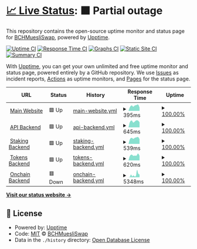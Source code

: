 # [📈 Live Status](https://status.muesliswap.com): <!--live status--> **🟧 Partial outage**

This repository contains the open-source uptime monitor and status page for [BCHMuesliSwap](bch.muesliswap.com), powered by [Upptime](https://github.com/upptime/upptime).

[![Uptime CI](https://github.com/muesliswap/uptime-monitor/workflows/Uptime%20CI/badge.svg)](https://github.com/muesliswap/uptime-monitor/actions?query=workflow%3A%22Uptime+CI%22)
[![Response Time CI](https://github.com/muesliswap/uptime-monitor/workflows/Response%20Time%20CI/badge.svg)](https://github.com/muesliswap/uptime-monitor/actions?query=workflow%3A%22Response+Time+CI%22)
[![Graphs CI](https://github.com/muesliswap/uptime-monitor/workflows/Graphs%20CI/badge.svg)](https://github.com/muesliswap/uptime-monitor/actions?query=workflow%3A%22Graphs+CI%22)
[![Static Site CI](https://github.com/muesliswap/uptime-monitor/workflows/Static%20Site%20CI/badge.svg)](https://github.com/muesliswap/uptime-monitor/actions?query=workflow%3A%22Static+Site+CI%22)
[![Summary CI](https://github.com/muesliswap/uptime-monitor/workflows/Summary%20CI/badge.svg)](https://github.com/muesliswap/uptime-monitor/actions?query=workflow%3A%22Summary+CI%22)

With [Upptime](https://upptime.js.org), you can get your own unlimited and free uptime monitor and status page, powered entirely by a GitHub repository. We use [Issues](https://github.com/muesliswap/uptime-monitor/issues) as incident reports, [Actions](https://github.com/muesliswap/uptime-monitor/actions) as uptime monitors, and [Pages](https://status.muesliswap.com) for the status page.

<!--start: status pages-->
<!-- This summary is generated by Upptime (https://github.com/upptime/upptime) -->
<!-- Do not edit this manually, your changes will be overwritten -->
<!-- prettier-ignore -->
| URL | Status | History | Response Time | Uptime |
| --- | ------ | ------- | ------------- | ------ |
| <img alt="" src="https://icons.duckduckgo.com/ip3/www.muesliswap.com.ico" height="13"> [Main Website](https://www.muesliswap.com/health.html) | 🟩 Up | [main-website.yml](https://github.com/MuesliSwapLabs/uptime-monitor/commits/HEAD/history/main-website.yml) | <details><summary><img alt="Response time graph" src="./graphs/main-website/response-time-week.png" height="20"> 395ms</summary><br><a href="https://status.muesliswap.com/history/main-website"><img alt="Response time 424" src="https://img.shields.io/endpoint?url=https%3A%2F%2Fraw.githubusercontent.com%2FMuesliSwapLabs%2Fuptime-monitor%2FHEAD%2Fapi%2Fmain-website%2Fresponse-time.json"></a><br><a href="https://status.muesliswap.com/history/main-website"><img alt="24-hour response time 264" src="https://img.shields.io/endpoint?url=https%3A%2F%2Fraw.githubusercontent.com%2FMuesliSwapLabs%2Fuptime-monitor%2FHEAD%2Fapi%2Fmain-website%2Fresponse-time-day.json"></a><br><a href="https://status.muesliswap.com/history/main-website"><img alt="7-day response time 395" src="https://img.shields.io/endpoint?url=https%3A%2F%2Fraw.githubusercontent.com%2FMuesliSwapLabs%2Fuptime-monitor%2FHEAD%2Fapi%2Fmain-website%2Fresponse-time-week.json"></a><br><a href="https://status.muesliswap.com/history/main-website"><img alt="30-day response time 434" src="https://img.shields.io/endpoint?url=https%3A%2F%2Fraw.githubusercontent.com%2FMuesliSwapLabs%2Fuptime-monitor%2FHEAD%2Fapi%2Fmain-website%2Fresponse-time-month.json"></a><br><a href="https://status.muesliswap.com/history/main-website"><img alt="1-year response time 424" src="https://img.shields.io/endpoint?url=https%3A%2F%2Fraw.githubusercontent.com%2FMuesliSwapLabs%2Fuptime-monitor%2FHEAD%2Fapi%2Fmain-website%2Fresponse-time-year.json"></a></details> | <details><summary><a href="https://status.muesliswap.com/history/main-website">100.00%</a></summary><a href="https://status.muesliswap.com/history/main-website"><img alt="All-time uptime 100.00%" src="https://img.shields.io/endpoint?url=https%3A%2F%2Fraw.githubusercontent.com%2FMuesliSwapLabs%2Fuptime-monitor%2FHEAD%2Fapi%2Fmain-website%2Fuptime.json"></a><br><a href="https://status.muesliswap.com/history/main-website"><img alt="24-hour uptime 100.00%" src="https://img.shields.io/endpoint?url=https%3A%2F%2Fraw.githubusercontent.com%2FMuesliSwapLabs%2Fuptime-monitor%2FHEAD%2Fapi%2Fmain-website%2Fuptime-day.json"></a><br><a href="https://status.muesliswap.com/history/main-website"><img alt="7-day uptime 100.00%" src="https://img.shields.io/endpoint?url=https%3A%2F%2Fraw.githubusercontent.com%2FMuesliSwapLabs%2Fuptime-monitor%2FHEAD%2Fapi%2Fmain-website%2Fuptime-week.json"></a><br><a href="https://status.muesliswap.com/history/main-website"><img alt="30-day uptime 100.00%" src="https://img.shields.io/endpoint?url=https%3A%2F%2Fraw.githubusercontent.com%2FMuesliSwapLabs%2Fuptime-monitor%2FHEAD%2Fapi%2Fmain-website%2Fuptime-month.json"></a><br><a href="https://status.muesliswap.com/history/main-website"><img alt="1-year uptime 100.00%" src="https://img.shields.io/endpoint?url=https%3A%2F%2Fraw.githubusercontent.com%2FMuesliSwapLabs%2Fuptime-monitor%2FHEAD%2Fapi%2Fmain-website%2Fuptime-year.json"></a></details>
| <img alt="" src="https://icons.duckduckgo.com/ip3/api.muesliswap.com.ico" height="13"> [API Backend](https://api.muesliswap.com/health) | 🟩 Up | [api-backend.yml](https://github.com/MuesliSwapLabs/uptime-monitor/commits/HEAD/history/api-backend.yml) | <details><summary><img alt="Response time graph" src="./graphs/api-backend/response-time-week.png" height="20"> 645ms</summary><br><a href="https://status.muesliswap.com/history/api-backend"><img alt="Response time 811" src="https://img.shields.io/endpoint?url=https%3A%2F%2Fraw.githubusercontent.com%2FMuesliSwapLabs%2Fuptime-monitor%2FHEAD%2Fapi%2Fapi-backend%2Fresponse-time.json"></a><br><a href="https://status.muesliswap.com/history/api-backend"><img alt="24-hour response time 543" src="https://img.shields.io/endpoint?url=https%3A%2F%2Fraw.githubusercontent.com%2FMuesliSwapLabs%2Fuptime-monitor%2FHEAD%2Fapi%2Fapi-backend%2Fresponse-time-day.json"></a><br><a href="https://status.muesliswap.com/history/api-backend"><img alt="7-day response time 645" src="https://img.shields.io/endpoint?url=https%3A%2F%2Fraw.githubusercontent.com%2FMuesliSwapLabs%2Fuptime-monitor%2FHEAD%2Fapi%2Fapi-backend%2Fresponse-time-week.json"></a><br><a href="https://status.muesliswap.com/history/api-backend"><img alt="30-day response time 682" src="https://img.shields.io/endpoint?url=https%3A%2F%2Fraw.githubusercontent.com%2FMuesliSwapLabs%2Fuptime-monitor%2FHEAD%2Fapi%2Fapi-backend%2Fresponse-time-month.json"></a><br><a href="https://status.muesliswap.com/history/api-backend"><img alt="1-year response time 811" src="https://img.shields.io/endpoint?url=https%3A%2F%2Fraw.githubusercontent.com%2FMuesliSwapLabs%2Fuptime-monitor%2FHEAD%2Fapi%2Fapi-backend%2Fresponse-time-year.json"></a></details> | <details><summary><a href="https://status.muesliswap.com/history/api-backend">100.00%</a></summary><a href="https://status.muesliswap.com/history/api-backend"><img alt="All-time uptime 98.59%" src="https://img.shields.io/endpoint?url=https%3A%2F%2Fraw.githubusercontent.com%2FMuesliSwapLabs%2Fuptime-monitor%2FHEAD%2Fapi%2Fapi-backend%2Fuptime.json"></a><br><a href="https://status.muesliswap.com/history/api-backend"><img alt="24-hour uptime 100.00%" src="https://img.shields.io/endpoint?url=https%3A%2F%2Fraw.githubusercontent.com%2FMuesliSwapLabs%2Fuptime-monitor%2FHEAD%2Fapi%2Fapi-backend%2Fuptime-day.json"></a><br><a href="https://status.muesliswap.com/history/api-backend"><img alt="7-day uptime 100.00%" src="https://img.shields.io/endpoint?url=https%3A%2F%2Fraw.githubusercontent.com%2FMuesliSwapLabs%2Fuptime-monitor%2FHEAD%2Fapi%2Fapi-backend%2Fuptime-week.json"></a><br><a href="https://status.muesliswap.com/history/api-backend"><img alt="30-day uptime 98.96%" src="https://img.shields.io/endpoint?url=https%3A%2F%2Fraw.githubusercontent.com%2FMuesliSwapLabs%2Fuptime-monitor%2FHEAD%2Fapi%2Fapi-backend%2Fuptime-month.json"></a><br><a href="https://status.muesliswap.com/history/api-backend"><img alt="1-year uptime 98.59%" src="https://img.shields.io/endpoint?url=https%3A%2F%2Fraw.githubusercontent.com%2FMuesliSwapLabs%2Fuptime-monitor%2FHEAD%2Fapi%2Fapi-backend%2Fuptime-year.json"></a></details>
| <img alt="" src="https://icons.duckduckgo.com/ip3/staking.muesliswap.com.ico" height="13"> [Staking Backend](https://staking.muesliswap.com/health) | 🟩 Up | [staking-backend.yml](https://github.com/MuesliSwapLabs/uptime-monitor/commits/HEAD/history/staking-backend.yml) | <details><summary><img alt="Response time graph" src="./graphs/staking-backend/response-time-week.png" height="20"> 539ms</summary><br><a href="https://status.muesliswap.com/history/staking-backend"><img alt="Response time 605" src="https://img.shields.io/endpoint?url=https%3A%2F%2Fraw.githubusercontent.com%2FMuesliSwapLabs%2Fuptime-monitor%2FHEAD%2Fapi%2Fstaking-backend%2Fresponse-time.json"></a><br><a href="https://status.muesliswap.com/history/staking-backend"><img alt="24-hour response time 444" src="https://img.shields.io/endpoint?url=https%3A%2F%2Fraw.githubusercontent.com%2FMuesliSwapLabs%2Fuptime-monitor%2FHEAD%2Fapi%2Fstaking-backend%2Fresponse-time-day.json"></a><br><a href="https://status.muesliswap.com/history/staking-backend"><img alt="7-day response time 539" src="https://img.shields.io/endpoint?url=https%3A%2F%2Fraw.githubusercontent.com%2FMuesliSwapLabs%2Fuptime-monitor%2FHEAD%2Fapi%2Fstaking-backend%2Fresponse-time-week.json"></a><br><a href="https://status.muesliswap.com/history/staking-backend"><img alt="30-day response time 595" src="https://img.shields.io/endpoint?url=https%3A%2F%2Fraw.githubusercontent.com%2FMuesliSwapLabs%2Fuptime-monitor%2FHEAD%2Fapi%2Fstaking-backend%2Fresponse-time-month.json"></a><br><a href="https://status.muesliswap.com/history/staking-backend"><img alt="1-year response time 605" src="https://img.shields.io/endpoint?url=https%3A%2F%2Fraw.githubusercontent.com%2FMuesliSwapLabs%2Fuptime-monitor%2FHEAD%2Fapi%2Fstaking-backend%2Fresponse-time-year.json"></a></details> | <details><summary><a href="https://status.muesliswap.com/history/staking-backend">100.00%</a></summary><a href="https://status.muesliswap.com/history/staking-backend"><img alt="All-time uptime 99.89%" src="https://img.shields.io/endpoint?url=https%3A%2F%2Fraw.githubusercontent.com%2FMuesliSwapLabs%2Fuptime-monitor%2FHEAD%2Fapi%2Fstaking-backend%2Fuptime.json"></a><br><a href="https://status.muesliswap.com/history/staking-backend"><img alt="24-hour uptime 100.00%" src="https://img.shields.io/endpoint?url=https%3A%2F%2Fraw.githubusercontent.com%2FMuesliSwapLabs%2Fuptime-monitor%2FHEAD%2Fapi%2Fstaking-backend%2Fuptime-day.json"></a><br><a href="https://status.muesliswap.com/history/staking-backend"><img alt="7-day uptime 100.00%" src="https://img.shields.io/endpoint?url=https%3A%2F%2Fraw.githubusercontent.com%2FMuesliSwapLabs%2Fuptime-monitor%2FHEAD%2Fapi%2Fstaking-backend%2Fuptime-week.json"></a><br><a href="https://status.muesliswap.com/history/staking-backend"><img alt="30-day uptime 100.00%" src="https://img.shields.io/endpoint?url=https%3A%2F%2Fraw.githubusercontent.com%2FMuesliSwapLabs%2Fuptime-monitor%2FHEAD%2Fapi%2Fstaking-backend%2Fuptime-month.json"></a><br><a href="https://status.muesliswap.com/history/staking-backend"><img alt="1-year uptime 99.89%" src="https://img.shields.io/endpoint?url=https%3A%2F%2Fraw.githubusercontent.com%2FMuesliSwapLabs%2Fuptime-monitor%2FHEAD%2Fapi%2Fstaking-backend%2Fuptime-year.json"></a></details>
| <img alt="" src="https://icons.duckduckgo.com/ip3/tokens.muesliswap.com.ico" height="13"> [Tokens Backend](https://tokens.muesliswap.com/health) | 🟩 Up | [tokens-backend.yml](https://github.com/MuesliSwapLabs/uptime-monitor/commits/HEAD/history/tokens-backend.yml) | <details><summary><img alt="Response time graph" src="./graphs/tokens-backend/response-time-week.png" height="20"> 620ms</summary><br><a href="https://status.muesliswap.com/history/tokens-backend"><img alt="Response time 634" src="https://img.shields.io/endpoint?url=https%3A%2F%2Fraw.githubusercontent.com%2FMuesliSwapLabs%2Fuptime-monitor%2FHEAD%2Fapi%2Ftokens-backend%2Fresponse-time.json"></a><br><a href="https://status.muesliswap.com/history/tokens-backend"><img alt="24-hour response time 552" src="https://img.shields.io/endpoint?url=https%3A%2F%2Fraw.githubusercontent.com%2FMuesliSwapLabs%2Fuptime-monitor%2FHEAD%2Fapi%2Ftokens-backend%2Fresponse-time-day.json"></a><br><a href="https://status.muesliswap.com/history/tokens-backend"><img alt="7-day response time 620" src="https://img.shields.io/endpoint?url=https%3A%2F%2Fraw.githubusercontent.com%2FMuesliSwapLabs%2Fuptime-monitor%2FHEAD%2Fapi%2Ftokens-backend%2Fresponse-time-week.json"></a><br><a href="https://status.muesliswap.com/history/tokens-backend"><img alt="30-day response time 645" src="https://img.shields.io/endpoint?url=https%3A%2F%2Fraw.githubusercontent.com%2FMuesliSwapLabs%2Fuptime-monitor%2FHEAD%2Fapi%2Ftokens-backend%2Fresponse-time-month.json"></a><br><a href="https://status.muesliswap.com/history/tokens-backend"><img alt="1-year response time 634" src="https://img.shields.io/endpoint?url=https%3A%2F%2Fraw.githubusercontent.com%2FMuesliSwapLabs%2Fuptime-monitor%2FHEAD%2Fapi%2Ftokens-backend%2Fresponse-time-year.json"></a></details> | <details><summary><a href="https://status.muesliswap.com/history/tokens-backend">100.00%</a></summary><a href="https://status.muesliswap.com/history/tokens-backend"><img alt="All-time uptime 100.00%" src="https://img.shields.io/endpoint?url=https%3A%2F%2Fraw.githubusercontent.com%2FMuesliSwapLabs%2Fuptime-monitor%2FHEAD%2Fapi%2Ftokens-backend%2Fuptime.json"></a><br><a href="https://status.muesliswap.com/history/tokens-backend"><img alt="24-hour uptime 100.00%" src="https://img.shields.io/endpoint?url=https%3A%2F%2Fraw.githubusercontent.com%2FMuesliSwapLabs%2Fuptime-monitor%2FHEAD%2Fapi%2Ftokens-backend%2Fuptime-day.json"></a><br><a href="https://status.muesliswap.com/history/tokens-backend"><img alt="7-day uptime 100.00%" src="https://img.shields.io/endpoint?url=https%3A%2F%2Fraw.githubusercontent.com%2FMuesliSwapLabs%2Fuptime-monitor%2FHEAD%2Fapi%2Ftokens-backend%2Fuptime-week.json"></a><br><a href="https://status.muesliswap.com/history/tokens-backend"><img alt="30-day uptime 100.00%" src="https://img.shields.io/endpoint?url=https%3A%2F%2Fraw.githubusercontent.com%2FMuesliSwapLabs%2Fuptime-monitor%2FHEAD%2Fapi%2Ftokens-backend%2Fuptime-month.json"></a><br><a href="https://status.muesliswap.com/history/tokens-backend"><img alt="1-year uptime 100.00%" src="https://img.shields.io/endpoint?url=https%3A%2F%2Fraw.githubusercontent.com%2FMuesliSwapLabs%2Fuptime-monitor%2FHEAD%2Fapi%2Ftokens-backend%2Fuptime-year.json"></a></details>
| <img alt="" src="https://icons.duckduckgo.com/ip3/onchain.muesliswap.com.ico" height="13"> [Onchain Backend](https://onchain.muesliswap.com/health) | 🟥 Down | [onchain-backend.yml](https://github.com/MuesliSwapLabs/uptime-monitor/commits/HEAD/history/onchain-backend.yml) | <details><summary><img alt="Response time graph" src="./graphs/onchain-backend/response-time-week.png" height="20"> 5348ms</summary><br><a href="https://status.muesliswap.com/history/onchain-backend"><img alt="Response time 2595" src="https://img.shields.io/endpoint?url=https%3A%2F%2Fraw.githubusercontent.com%2FMuesliSwapLabs%2Fuptime-monitor%2FHEAD%2Fapi%2Fonchain-backend%2Fresponse-time.json"></a><br><a href="https://status.muesliswap.com/history/onchain-backend"><img alt="24-hour response time 9011" src="https://img.shields.io/endpoint?url=https%3A%2F%2Fraw.githubusercontent.com%2FMuesliSwapLabs%2Fuptime-monitor%2FHEAD%2Fapi%2Fonchain-backend%2Fresponse-time-day.json"></a><br><a href="https://status.muesliswap.com/history/onchain-backend"><img alt="7-day response time 5348" src="https://img.shields.io/endpoint?url=https%3A%2F%2Fraw.githubusercontent.com%2FMuesliSwapLabs%2Fuptime-monitor%2FHEAD%2Fapi%2Fonchain-backend%2Fresponse-time-week.json"></a><br><a href="https://status.muesliswap.com/history/onchain-backend"><img alt="30-day response time 3486" src="https://img.shields.io/endpoint?url=https%3A%2F%2Fraw.githubusercontent.com%2FMuesliSwapLabs%2Fuptime-monitor%2FHEAD%2Fapi%2Fonchain-backend%2Fresponse-time-month.json"></a><br><a href="https://status.muesliswap.com/history/onchain-backend"><img alt="1-year response time 2595" src="https://img.shields.io/endpoint?url=https%3A%2F%2Fraw.githubusercontent.com%2FMuesliSwapLabs%2Fuptime-monitor%2FHEAD%2Fapi%2Fonchain-backend%2Fresponse-time-year.json"></a></details> | <details><summary><a href="https://status.muesliswap.com/history/onchain-backend">100.00%</a></summary><a href="https://status.muesliswap.com/history/onchain-backend"><img alt="All-time uptime 99.30%" src="https://img.shields.io/endpoint?url=https%3A%2F%2Fraw.githubusercontent.com%2FMuesliSwapLabs%2Fuptime-monitor%2FHEAD%2Fapi%2Fonchain-backend%2Fuptime.json"></a><br><a href="https://status.muesliswap.com/history/onchain-backend"><img alt="24-hour uptime 99.99%" src="https://img.shields.io/endpoint?url=https%3A%2F%2Fraw.githubusercontent.com%2FMuesliSwapLabs%2Fuptime-monitor%2FHEAD%2Fapi%2Fonchain-backend%2Fuptime-day.json"></a><br><a href="https://status.muesliswap.com/history/onchain-backend"><img alt="7-day uptime 100.00%" src="https://img.shields.io/endpoint?url=https%3A%2F%2Fraw.githubusercontent.com%2FMuesliSwapLabs%2Fuptime-monitor%2FHEAD%2Fapi%2Fonchain-backend%2Fuptime-week.json"></a><br><a href="https://status.muesliswap.com/history/onchain-backend"><img alt="30-day uptime 99.23%" src="https://img.shields.io/endpoint?url=https%3A%2F%2Fraw.githubusercontent.com%2FMuesliSwapLabs%2Fuptime-monitor%2FHEAD%2Fapi%2Fonchain-backend%2Fuptime-month.json"></a><br><a href="https://status.muesliswap.com/history/onchain-backend"><img alt="1-year uptime 99.30%" src="https://img.shields.io/endpoint?url=https%3A%2F%2Fraw.githubusercontent.com%2FMuesliSwapLabs%2Fuptime-monitor%2FHEAD%2Fapi%2Fonchain-backend%2Fuptime-year.json"></a></details>

<!--end: status pages-->

[**Visit our status website →**](https://status.muesliswap.com)

## 📄 License

- Powered by: [Upptime](https://github.com/upptime/upptime)
- Code: [MIT](./LICENSE) © [BCHMuesliSwap](bch.muesliswap.com)
- Data in the `./history` directory: [Open Database License](https://opendatacommons.org/licenses/odbl/1-0/)
